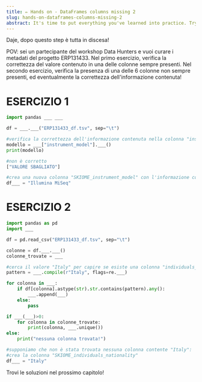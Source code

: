 ```yaml
---
title: ✏️ Hands on - DataFrames columns missing 2
slug: hands-on-dataframes-columns-missing-2
abstract: It's time to put everything you've learned into practice. Try to correctly complete this code!
---
```


Daje, dopo questo step è tutta in discesa!

POV: sei un partecipante del workshop Data Hunters e vuoi curare i metadati del progetto ERP131433. Nel primo esercizio, verifica la correttezza del valore contenuto in una delle colonne sempre presenti. Nel secondo esercizio, verifica la presenza di una delle 6 colonne non sempre presenti, ed eventualmente la correttezza dell'informazione contenuta!

# ESERCIZIO 1

```python
import pandas ___ ___

df = ___.___("ERP131433_df.tsv", sep="\t")

#verifica la correttezza dell'informazione contenuta nella colonna "instrument_model"
modello = ___["instrument_model"].___()
print(modello)

#non è corretto
["VALORE SBAGLIATO"]

#crea una nuova colonna "SKIOME_instrument_model" con l'informazione corretta
df___ = "Illumina MiSeq"
```

# ESERCIZIO 2

```python
import pandas as pd
import ___

df = pd.read_csv("ERP131433_df.tsv", sep="\t")

colonne = df.___.___()
colonne_trovate = ___

#cerca il valore "Italy" per capire se esiste una colonna "individuals_nationality"
pattern = ___.compile(r"Italy", flags=re.___)

for colonna in ___:
    if df[colonna].astype(str).str.contains(pattern).any():
        ___.append(___)
    else:
        pass

if ___(___)>0:
    for colonna in colonne_trovate:
        print(colonna, ___.unique())
else:
    print("nessuna colonna trovata!")

#supponiamo che non è stata trovata nessuna colonna contente "Italy": 
#crea la colonna "SKIOME_individuals_nationality"
df___ = "Italy"
```

Trovi le soluzioni nel prossimo capitolo!